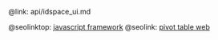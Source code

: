 @link: api/idspace_ui.md

@seolinktop: [javascript framework](https://webix.com)
@seolink: [pivot table web](https://webix.com/pivot/)